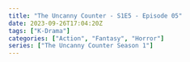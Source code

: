 ```yaml
---
title: "The Uncanny Counter - S1E5 - Episode 05"
date: 2023-09-26T17:04:20Z
tags: ["K-Drama"]
categories: ["Action", "Fantasy", "Horror"]
series: ["The Uncanny Counter Season 1"]
---
```



<mux-player stream-type="on-demand"
  src="https://kp3d-my.sharepoint.com/personal/ryoo_kp3d_onmicrosoft_com/_layouts/15/download.aspx?share=EX4LYX2jzPJNo4Oc1xRyZ-cBEBynU6C5vejQbvwbRgc2fw" metadata-video-title="The Uncanny Counter - S1E5 - Episode 05" prefer-playback="mse" controls>
  </mux-player>
  
  
  <script src="https://cdn.jsdelivr.net/npm/@mux/mux-player"></script>
  
 <script id="JdDBCKy8i1tbqtEeLLQj2wdsR6DYkesKt1xz27AtdlU" type="application/ld+json">
 {
  "@context": "https://schema.org/",
  "@type": "VideoObject",
  "name": "The Uncanny Counter - S1E5 - Episode 05",
  "contentUrl": "https://stream.mux.com/JdDBCKy8i1tbqtEeLLQj2wdsR6DYkesKt1xz27AtdlU.m3u8",
  "thumbnailUrl": "https://www.themoviedb.org/t/p/original/at4FfAlH8TvFbuvimRu9zcvHQCh.jpg?width=314&fit_mode=preserve&time=25",
  "uploadDate": "2023-09-26T17:04:20Z",
}

</script>